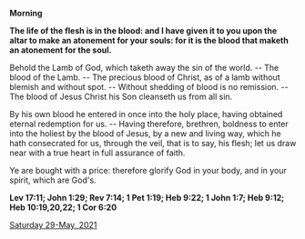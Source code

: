 **Morning**

**The life of the flesh is in the blood: and I have given it to you upon the altar to make an atonement for your souls: for it is the blood that maketh an atonement for the soul.**
 
Behold the Lamb of God, which taketh away the sin of the world. -- The blood of the Lamb. -- The precious blood of Christ, as of a lamb without blemish and without spot. -- Without shedding of blood is no remission. -- The blood of Jesus Christ his Son cleanseth us from all sin.
 
By his own blood he entered in once into the holy place, having obtained eternal redemption for us. -- Having therefore, brethren, boldness to enter into the holiest by the blood of Jesus, by a new and living way, which he hath consecrated for us, through the veil, that is to say, his flesh; let us draw near with a true heart in full assurance of faith.
 
Ye are bought with a price: therefore glorify God in your body, and in your spirit, which are God's.  

**Lev 17:11; John 1:29; Rev 7:14; 1 Pet 1:19; Heb 9:22; 1 John 1:7; Heb 9:12; Heb 10:19,20,22; 1 Cor 6:20**

[Saturday 29-May, 2021](https://t.me/daily_light)
